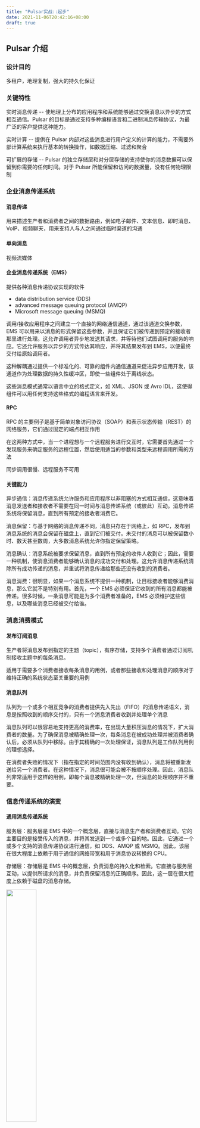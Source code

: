 ```yaml
---
title: "Pulsar实战::起步"
date: 2021-11-06T20:42:16+08:00
draft: true
---
```


## Pulsar 介绍

### 设计目的

多租户，地理复制，强大的持久化保证

### 关键特性

实时消息传递 -- 使地理上分布的应用程序和系统能够通过交换消息以异步的方式相互通信。Pulsar 的目标是通过支持多种编程语言和二进制消息传输协议，为最广泛的客户提供这种能力。

实时计算 -- 提供在 Pulsar 内部对这些消息进行用户定义的计算的能力，不需要外部计算系统来执行基本的转换操作，如数据压缩、过滤和聚合

可扩展的存储 -- Pulsar 的独立存储层和对分层存储的支持使你的消息数据可以保留到你需要的任何时间。对于 Pulsar 所能保留和访问的数据量，没有任何物理限制

### 企业消息传递系统

#### 消息传递

用来描述生产者和消费者之间的数据路由，例如电子邮件、文本信息、即时消息、VoIP、视频聊天，用来支持人与人之间通过临时渠道的沟通

#### 单向消息

视频流媒体

#### 企业消息传递系统（EMS）

提供各种消息传递协议实现的软件

- data distribution service (DDS)
- advanced message queuing protocol (AMQP)
- Microsoft message queuing (MSMQ)

调用/接收应用程序之间建立一个直接的网络通信通道，通过该通道交换参数，EMS 可以用来以消息的形式保留这些参数，并且保证它们被传递到预定的接收者那里进行处理。这允许调用者异步地发送其请求，并等待他们试图调用的服务的响应。它还允许服务以异步的方式传达其响应，并将其结果发布到 EMS，以便最终交付给原始调用者。

这种解耦通过提供一个标准化的、可靠的组件内通信通道来促进异步应用开发，该通道作为处理数据的持久性缓冲区，即使一些组件处于离线状态。

这些消息模式通常以语言中立的格式定义，如 XML、JSON 或 Avro IDL，这使得组件可以用任何支持这些格式的编程语言来开发。

#### RPC

RPC 的主要例子是基于简单对象访问协议（SOAP）和表示状态传输（REST）的网络服务，它们通过固定的端点相互作用

在这两种方式中，当一个进程想与一个远程服务进行交互时，它需要首先通过一个发现服务来确定服务的远程位置，然后使用适当的参数和类型来远程调用所需的方法

同步调用很慢、远程服务不可用

#### 关键能力

异步通信：消息传递系统允许服务和应用程序以非阻塞的方式相互通信，这意味着消息发送者和接收者不需要在同一时间与消息传递系统（或彼此）互动。消息传递系统将保留消息，直到所有预定的接收者消费它。

消息保留：与基于网络的消息传递不同，消息只存在于网络上，如 RPC，发布到消息系统的消息会保留在磁盘上，直到它们被交付。未交付的消息可以被保留数小时、数天甚至数周，大多数消息系统允许你指定保留策略。

消息确认：消息系统被要求保留消息，直到所有预定的收件人收到它；因此，需要一种机制，使消息消费者能够确认消息的成功交付和处理。这允许消息传递系统清除所有成功传递的消息，并重试将消息传递给那些还没有收到的消费者。

消息消费：很明显，如果一个消息系统不提供一种机制，让目标接收者能够消费消息，那么它就不是特别有用。首先，一个 EMS 必须保证它收到的所有消息都能被传递。很多时候，一条消息可能是为多个消费者准备的，EMS 必须维护这些信息，以及哪些消息已经被交付给谁。

### 消息消费模式

#### 发布订阅消息

生产者将消息发布到指定的主题（topic），有序存储，支持多个消费者通过订阅机制接收主题中的每条消息。

适用于需要多个消费者接收每条消息的用例，或者那些接收和处理消息的顺序对于维持正确的系统状态至关重要的用例

#### 消息队列

队列为一个或多个相互竞争的消费者提供先入先出（FIFO）的消息传递语义，消息是按照收到的顺序交付的，只有一个消息消费者收到并处理单个消息

消息队列可以很容易地支持更高的消费率，在出现大量积压消息的情况下，扩大消费者的数量。为了确保消息被精确处理一次，每条消息在被成功处理并被消费者确认后，必须从队列中移除。由于其精确的一次处理保证，消息队列是工作队列用例的理想选择。

在消费者失败的情况下（指在指定的时间范围内没有收到确认），消息将被重新发送给另一个消费者。在这种情况下，消息很可能会被不按顺序处理。因此，消息队列非常适用于这样的用例，即每个消息被精确处理一次，但消息的处理顺序并不重要。

### 信息传递系统的演变

#### 通用消息传递系统

服务层：服务层是 EMS 中的一个概念层，直接与消息生产者和消费者互动。它的主要目的是接受传入的消息，并将其发送到一个或多个目的地。因此，它通过一个或多个支持的消息传递协议进行通信，如 DDS、AMQP 或 MSMQ。因此，该层在很大程度上依赖于用于通信的网络带宽和用于消息协议转换的 CPU。

存储层：存储层是 EMS 中的概念层，负责消息的持久化和检索。它直接与服务层互动，以提供所请求的消息，并负责保留消息的正确顺序。因此，这一层在很大程度上依赖于磁盘的消息存储。

<img src="../../pulsar_in_action/9.png" width="40%">

#### 面向消息的中间件

最早的实现被设计成部署在一台机器上，这台机器通常位于公司数据中心的深处。这不仅是一个单点故障，也意味着系统的可扩展性受限于主机的物理硬件容量，因为这个单一的服务器负责处理所有的客户请求并存储所有的消息。些单服务器 MOM 系统所能服务的并发生产者和消费者的数量受限于网卡的带宽，而存储容量则受限于机器上的物理磁盘。

<img src="../../pulsar_in_action/10.png" width="40%">

这些可扩展性问题通过为这些单服务器 MOM 系统增加集群功能而得到解决。这允许多个单一服务实例共享消息的处理，并提供一些负载平衡。尽管 MOM 是集群的，但实际上它只是意味着每个单服务实例负责为所有主题的一个子集提供和存储消息。在此期间，关系型数据库也采取了类似的方法，称为分片，以解决这种可扩展性问题。

在出现主题"热点"的情况下，分配给该特定主题的不幸的服务器仍可能成为瓶颈，或可能耗尽存储容量。如果集群中的任何一台服务器发生故障，它将会把它所服务的所有主题都拖垮。虽然这确实将故障对整个集群的影响降到最低（即继续运行），但对于它所服务的特定主题/队列来说，这是一个单点故障。

<img src="../../pulsar_in_action/10.1.png" width="60%">

#### 企业消息总线（ESB）

ESB 的核心概念是消息总线，它作为所有应用程序和服务之间的通信渠道。这种集中式的架构与之前其他面向消息的中间件所使用的点对点集成形成了直接对比。

<img src="../../pulsar_in_action/11.png" width="60%">

有了 ESB，每个应用或服务将通过一个单一的通信通道发送和接收所有的消息，而不必指定他们想要发布和消费的具体主题名称。每个应用程序将在 ESB 上注册，并指定一套用于识别它感兴趣的消息的规则，而 ESB 将处理所有必要的逻辑，从总线上动态地路由符合这些规则的消息。同样地，每个服务不再需要事先知道其消息的目标，只需将其消息发布到总线上，并允许它路由消息。

ESB 还通过强调在消息系统内部处理消息的能力，而不是让消费应用程序执行这一任务，在流处理的道路上迈出了第一步。大多数 ESB 提供消息转换服务，通常通过 XSLT 或 XQuery，处理发送和接收服务之间的消息格式转换。它们还在消息系统本身中提供了消息的丰富和处理能力，在那之前，这些都是由接收消息的应用程序执行的。这是对消息系统的一种根本性的新思考方式，以前几乎只被用作一种运输机制。

<img src="../../pulsar_in_action/12.png" width="60%">

ESB 对消息系统发展的另一个重大贡献是它对与外部系统集成的关注，这迫使消息系统首次支持各种非消息协议。虽然 ESB 仍然完全支持 AMQP 和其他 pub-sub 消息协议，但 ESB 的一个关键区别在于它能够将数据从非消息导向的系统（如电子邮件、数据库和其他第三方系统）移入和移出总线。为了做到这一点，ESB 提供了软件开发工具包（SDK），允许开发人员实现他们自己的适配器，与他们选择的系统集成。

<img src="../../pulsar_in_action/13.png" width="60%">

#### 分布式消息传递系统

该系统将处理和存储分布在多台机器上。分布式计算的最大好处之一是能够横向扩展系统，只需在系统中增加新的机器。与非分布式系统的前身不同，这些新开发的系统受制于单台机器的物理硬件容量，现在可以轻松地利用数百台机器的资源，而且成本低廉。

在分布式消息系统中，单个主题的内容分布在多台机器上，以便在消息层提供横向可扩展的存储，这是以前的消息系统所不能做到的。将数据分布在集群中的几个节点上也提供了一些优势，包括数据的冗余和高可用性，增加消息的存储容量，随着消息 broker 数量的增加而增加消息吞吐量，以及消除系统中的单点故障。

<img src="../../pulsar_in_action/14.png" width="80%">

分布式消息系统和集群式单节点系统之间的关键架构区别在于存储层的设计方式。在以前的单节点系统中，任何给定主题的消息数据都一起存储在同一台机器上，这使得数据可以从本地磁盘快速提供。然而，正如我们前面提到的，这将 topic 的大小限制在该机器的本地磁盘的容量上。在分布式消息系统内，数据被分布在集群内的几台机器上。这种在多台机器上的数据分布允许我们在单个主题中保留超过单个机器存储容量的消息。使得这种数据分布成为可能的关键架构抽象是 write-ahead log，它将消息队列的内容作为一个可以存储消息的单一附加数据结构来处理。

这为分布式消息系统提供了远比前几代消息系统更可扩展的存储容量层。分布式消息传递结构的另一个好处是，有一个以上的 broker 能够为任何给定的主题提供消息，这通过将负载分散到多台机器上而增加了消息的生产和消费吞吐量。例如，发布到下图所示主题的消息将由三个独立的服务器处理，每个服务器都有自己的磁盘写入路径。这将导致更高的写入率，因为负载被分散在多个磁盘上，而不是像上一代消息系统那样只有一个磁盘。当涉及到数据如何在集群中的节点上分布时，有两种不同的方法：基于分区和基于分段。

<img src="../../pulsar_in_action/15.png" width="80%">

在 Kafka 中以分区为中心的存储

当在消息系统中使用基于分区的策略时，主题被划分为固定数量的分组，称为分区。如下图所示，发布到主题的数据被分配到各个分区，每个分区都会收到发布到主题的一部分消息。现在，主题的总存储容量等于主题中的分区数量乘以每个分区的大小。一旦达到这个极限，就不能再向该主题添加数据。简单地在集群中添加更多的 broker 不能缓解这个问题，因为你还需要增加主题中的分区数量，这必须手动执行。此外，增加分区的数量也需要进行重新平衡，正如我将讨论的那样，这是一个昂贵和耗时的过程。

在以分区为中心的存储系统中，分区的数量是在创建主题时指定的，因为这允许系统确定哪些节点将负责存储哪个分区，等等。然而，预先确定分区的数量有一些意想不到的副作用，包括以下几点。

- 一个分区只能存储在集群内的一个节点上，所以分区的大小被限制在该节点上的可用磁盘空间的数量。
- 由于数据被均匀地分布在所有分区上，每个分区的大小被限制在主题中最小的分区的大小。例如，如果一个主题分布在三个节点上，分别有 4TB、2TB 和 1TB 的可用磁盘，那么第三个节点上的分区只能增长到 1TB 大小，这反过来意味着主题中的所有分区也只能增长到 1TB。
- 虽然没有严格要求，但每个分区通常会被多次复制到不同的节点上，以确保数据冗余。因此，最大的分区大小被进一步限制为最小的复制的大小。

<img src="../../pulsar_in_action/17.png" width="80%">

如果你遇到了这些容量限制，你唯一的补救措施就是增加主题中的分区数量。然而，这种容量扩展过程需要重新平衡整个主题，如图所示。在这个重新平衡的过程中，现有的主题数据被重新分配到所有的主题分区，以释放现有节点上的磁盘空间。因此，当你向现有的主题添加第四个分区时，一旦重新平衡过程完成，每个分区应该有大约 25% 的信息总量。

这种重新复制数据的做法很昂贵，而且容易出错，因为它消耗的网络带宽和磁盘 I/O 与主题的大小成正比（例如，重新平衡一个 10TB 的主题将导致 10TB 的数据从磁盘读取，通过网络传输，并写入目标 broker 的磁盘）。只有在重新平衡过程完成后，才能删除以前存在的数据，并恢复对客户的服务。因此，建议你明智地选择分区的大小，因为重新平衡的成本是不能轻易排除的。

为了给数据提供冗余和故障转移，你可以配置分区在多个节点上进行复制。这可以确保即使在一个节点发生故障的情况下，磁盘上也有一个以上的数据副本可用。默认的复制设置是三个，这意味着系统将保留每个信息的三个副本。虽然这是一个很好的权衡冗余空间的方法，但是当你确定 Kafka 集群的规模时，你需要考虑到这个额外的存储需求。

<img src="../../pulsar_in_action/18.png" width="80%">

在 pulsar 以段为中心的存储

Pulsar 依靠 Apache BookKeeper 项目来提供其消息的持久性存储。BookKeeper 的逻辑存储模型是基于以顺序日志的形式存储的无边界流条目的概念。正如你在图中看到的，在 BookKeeper 中，每条日志都被分解成较小的数据块，被称为段，而这些段又由多个日志条目组成。然后，这些段被写入存储层中的一些节点，即所谓的 bookies，以获得冗余和规模。

从图中可以看出，这些段可以放在存储层中具有足够磁盘容量的任何地方。当存储层中没有足够的存储容量用于新的分段时，可以很容易地增加新的节点并立即用于存储数据。以段为中心的存储架构的主要好处之一是真正的水平可扩展性，因为段可以无限地创建并存储在任何地方，而不像以分区为中心的存储那样，根据分区的数量对垂直和水平扩展施加人为限制。

<img src="../../pulsar_in_action/19.png" width="80%">

### 与 Apache Kafka 的比较

#### 多层架构

Apache Pulsar 的多层架构将消息服务层与消息存储层完全分离，允许每层独立扩展。传统的分布式消息传递技术，如 Kafka，采取了将数据处理和数据存储放在同一集群节点或实例上的做法。这种设计选择提供了一个更简单的基础设施，并且由于减少了网络上的数据传输而带来了一些性能上的好处，但代价是有很多影响可扩展性、弹性和操作的折衷。

<img src="../../pulsar_in_action/20.png" width="80%">

Pulsar 的架构采取了一种非常不同的方法--这种方法开始在一些云原生解决方案中得到应用，而且部分是由于当今普遍存在的网络带宽的显著改善而实现的：即计算和存储的分离。Pulsar 的架构将数据服务和数据存储解耦为不同的层：数据服务由无状态的 broker 节点处理，而数据存储则由 bookie 点处理，如图 1.16 所示。这种解耦有几个好处，包括动态可扩展性、零停机升级和无限的存储容量升级，这只是其中的几个例子。此外，这种设计对容器友好，使 Pulsar 成为托管云原生流式系统的理想技术。

动态扩展

考虑这样的情况：我们有一个 CPU 密集型的服务，当请求超过某个阈值时，其性能开始下降。在这种情况下，我们需要横向扩展基础设施，以提供新的机器和应用程序的实例，以便在当前机器上的 CPU 使用率超过 90%时分配负载。与其依靠监控工具来提醒你的 DevOps 团队注意这种情况，并让他们手动执行这一过程，不如让整个过程自动化。

自动缩放是所有公有云供应商的一个共同特征，如 AWS、微软 Azure、谷歌云和 Kubernetes。它允许根据资源利用率指标（如 CPU/内存）对基础设施进行横向自动缩放，而不需要任何人工干预。虽然这种能力确实不是 Pulsar 独有的，任何其他信息传递平台都可以利用这种能力在高流量条件下进行扩展，但在 Pulsar 这样的多层架构中，这种能力更加有用，我们将讨论两个原因。

Pulsar 在服务层的无状态 broker 能够在高峰期过后缩小基础设施的规模，这在公共云环境中直接转化为成本节约。其他使用单体架构的信息传递系统无法缩减节点，因为这些节点在其连接的硬盘上包含数据。只有在数据被完全处理或被转移到另一个将保留在集群中的节点上时，才能删除多余的节点。这两件事都不能轻易地以自动化的方式进行。

其次，在一个单一的架构中，比如 Apache Kafka，broker 能为存储在附加磁盘上的数据提供请求。这限制了自动扩展集群以应对流量高峰的作用，因为新加入 Kafka 集群的节点将没有任何数据需要服务，因此，将无法处理任何传入的请求，从主题读取现有数据。新加入的节点将只能处理写请求。

最后，在 Apache Kafka 这样的单体架构中，水平扩展是通过添加新的节点来实现的，这些节点同时具有存储和服务能力，而不管你是在跟踪和响应哪个指标。因此，当你扩大服务容量以应对高 CPU 使用率时，你也在扩大你的存储容量，无论你是否真的需要额外的存储，反之亦然。

自动恢复

在将信息传递平台投入生产之前，您需要了解如何从各种故障情况下恢复，首先是单节点故障。在像 Pulsar 这样的多层架构中，这个过程是非常直接的。由于 broker 点是无状态的，它们可以通过启动一个新的服务实例来取代发生故障的节点，而不会造成服务中断或任何其他数据替换的考虑。在存储层，数据的多个副本分布在多个节点上，在发生故障时可以很容易地用新的节点替换。在这两种情况下，Pulsar 都可以依靠云提供商的机制，如自动缩放组，以确保始终有最低数量的节点在运行。单一架构，如 Kafka，将再次受到影响，因为新加入 Kafka 集群的节点将没有任何数据需要服务，因此，只能处理传入的写请求。

#### 消息消费



## Pulsar 概念和架构

## Pulsar 交互
